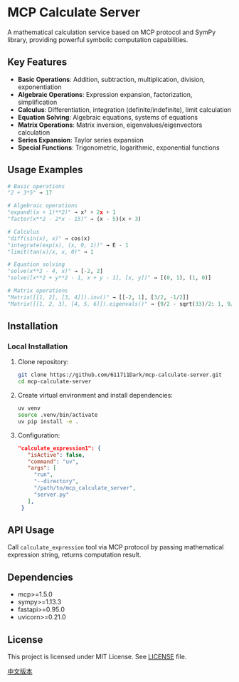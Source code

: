 # MCP Calculate Server

A mathematical calculation service based on MCP protocol and SymPy library, providing powerful symbolic computation capabilities.

## Key Features

- **Basic Operations**: Addition, subtraction, multiplication, division, exponentiation
- **Algebraic Operations**: Expression expansion, factorization, simplification
- **Calculus**: Differentiation, integration (definite/indefinite), limit calculation
- **Equation Solving**: Algebraic equations, systems of equations
- **Matrix Operations**: Matrix inversion, eigenvalues/eigenvectors calculation
- **Series Expansion**: Taylor series expansion
- **Special Functions**: Trigonometric, logarithmic, exponential functions

## Usage Examples

```python
# Basic operations
"2 + 3*5" → 17

# Algebraic operations
"expand((x + 1)**2)" → x² + 2x + 1
"factor(x**2 - 2*x - 15)" → (x - 5)(x + 3)

# Calculus
"diff(sin(x), x)" → cos(x)
"integrate(exp(x), (x, 0, 1))" → E - 1
"limit(tan(x)/x, x, 0)" → 1

# Equation solving
"solve(x**2 - 4, x)" → [-2, 2]
"solve([x**2 + y**2 - 1, x + y - 1], [x, y])" → [(0, 1), (1, 0)]

# Matrix operations
"Matrix([[1, 2], [3, 4]]).inv()" → [[-2, 1], [3/2, -1/2]]
"Matrix([[1, 2, 3], [4, 5, 6]]).eigenvals()" → {9/2 - sqrt(33)/2: 1, 9/2 + sqrt(33)/2: 1}
```

## Installation

### Local Installation

1. Clone repository:
   ```bash
   git clone https://github.com/611711Dark/mcp-calculate-server.git
   cd mcp-calculate-server
   ```

2. Create virtual environment and install dependencies:
   ```bash
   uv venv
   source .venv/bin/activate
   uv pip install -e .
   ```

3. Configuration:
   ```json
   "calculate_expression1": {
      "isActive": false,
      "command": "uv",
      "args": [
        "run",
        "--directory",
        "/path/to/mcp_calculate_server",
        "server.py"
      ],
    }
   ```

## API Usage

Call `calculate_expression` tool via MCP protocol by passing mathematical expression string, returns computation result.

## Dependencies

- mcp>=1.5.0
- sympy>=1.13.3
- fastapi>=0.95.0
- uvicorn>=0.21.0

## License

This project is licensed under MIT License. See [LICENSE](LICENSE) file.

[中文版本](README_CN.md)
